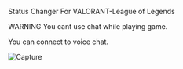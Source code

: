 Status Changer For VALORANT-League of Legends


WARNING 
You cant use chat while playing game.

You can connect to voice chat.



![Capture](https://user-images.githubusercontent.com/87618221/159000593-937d1924-5929-4443-a74c-bbb5264a3571.PNG)

